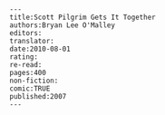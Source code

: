 
    ---
    title:Scott Pilgrim Gets It Together
    authors:Bryan Lee O'Malley
    editors:
    translator:
    date:2010-08-01
    rating:
    re-read:
    pages:400
    non-fiction:
    comic:TRUE
    published:2007
    ---

    
